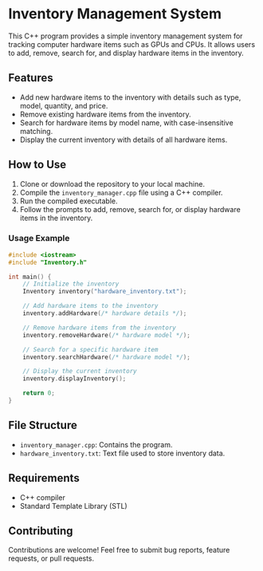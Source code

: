# Inventory Management System

This C++ program provides a simple inventory management system for tracking computer hardware items such as GPUs and CPUs. It allows users to add, remove, search for, and display hardware items in the inventory.

## Features

- Add new hardware items to the inventory with details such as type, model, quantity, and price.
- Remove existing hardware items from the inventory.
- Search for hardware items by model name, with case-insensitive matching.
- Display the current inventory with details of all hardware items.

## How to Use

1. Clone or download the repository to your local machine.
2. Compile the `inventory_manager.cpp` file using a C++ compiler.
3. Run the compiled executable.
4. Follow the prompts to add, remove, search for, or display hardware items in the inventory.

### Usage Example

```cpp
#include <iostream>
#include "Inventory.h"

int main() {
    // Initialize the inventory
    Inventory inventory("hardware_inventory.txt");

    // Add hardware items to the inventory
    inventory.addHardware(/* hardware details */);

    // Remove hardware items from the inventory
    inventory.removeHardware(/* hardware model */);

    // Search for a specific hardware item
    inventory.searchHardware(/* hardware model */);

    // Display the current inventory
    inventory.displayInventory();

    return 0;
}
```
## File Structure

- `inventory_manager.cpp`: Contains the program.
- `hardware_inventory.txt`: Text file used to store inventory data.

## Requirements

- C++ compiler
- Standard Template Library (STL)

## Contributing

Contributions are welcome! Feel free to submit bug reports, feature requests, or pull requests.

